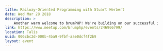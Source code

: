 ```yaml
---
title: Railway-Oriented Programming with Stuart Herbert
date: Wed Mar 28 2018
description: >
    Another warm welcome to brumPHP! We're building on our successful introductory event by welcoming veteran PHP speaker Stuart Herbert to 1000 Trades in the Jewellery Quarter, to talk about functional programming
link: https://www.meetup.com/brumphp/events/246966799/
location: Talis
uuid: 006cbc2d-000b-4ba9-9fbf-aae0dcf4f2b9
layout: event
---
```

